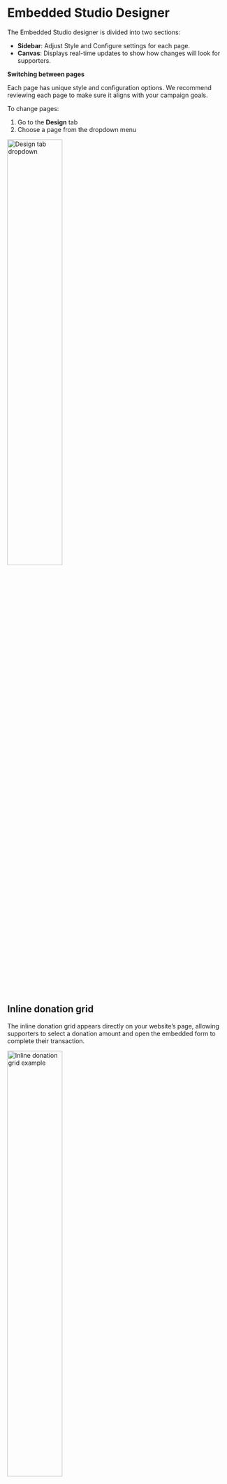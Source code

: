 <style type="text/css" rel="stylesheet">
img { width: 50%; margin:auto!important; }
</style>

# Embedded Studio Designer

The Embedded Studio designer is divided into two sections:

- **Sidebar**: Adjust Style and Configure settings for each page.
- **Canvas**: Displays real-time updates to show how changes will look for supporters.

**Switching between pages**

Each page has unique style and configuration options. We recommend reviewing each page to make sure it aligns with your campaign goals.

To change pages:

1. Go to the **Design** tab
2. Choose a page from the dropdown menu

![Design tab dropdown](https://learn.classy.org/rs/673-DCU-558/images/es-design-tab.png)

## Inline donation grid

The inline donation grid appears directly on your website’s page, allowing supporters to select a donation amount and open the embedded form to complete their transaction.

![Inline donation grid example](https://learn.classy.org/rs/673-DCU-558/images/inline-donation-grid.png)

**Styling options** for the inline donation grid:

- Border radius
- Button colors
- Background colors and opacity
- Drop shadow

**Configuration options** (found in the Configure tab):

- Donation frequencies and suggested amounts

## Embedded donation form

The embedded donation form overlays your website when a supporter selects the donate button or chooses an amount on the inline donation grid.

<img alt="Embedded donation form example" style="width:100%!important;" src="https://learn.classy.org/rs/673-DCU-558/images/embedded-donation-form.png">

**Styling options**:

- Border radius

### Content panel

Add a content panel to the form to showcase a donation’s impact and encourage giving.

To toggle on the panel:

1. Go to the **Configure** tab
2. Toggle the content panel on or off, then select it in the **Preview panel** to access its options

Next to Image, switch between **Content** and **Hero images** to adjust the panel's overall look.

#### Content

Add images, text, and sponsor logos to the panel to showcase how donations make an impact and encourage giving.

#### Hero image

Display a larger image spanning the entire panel with a heading on top.

### Recurring donation nudge

Recurring nudges help turn one-time gifts into sustainable monthly donors. When someone chooses a one-time gift between your highest and lowest options, this nudge suggests a smaller monthly donation that’s 25% of the selected amount.

![Recurring donation nudge example](https://learn.classy.org/rs/673-DCU-558/images/recurring-donation-nudge.png)

**To turn on the recurring donation nudge**:

1. Go to the **Settings** tab
2. Toggle it on under **Donation options**

The recurring nudge includes a graphic whose style, icon, and animation options you can edit.

### Donor covered fees nudge

The donor covered fees nudge prompts donors to cover transaction fees, ensuring that the full donation amount goes to the organization.

![Donor covered fees nudge example](https://learn.classy.org/rs/673-DCU-558/images/donor-covered-fees-nudge.png)

**To turn on the donor covered fees nudge**:

1. Go to the **Settings** tab
2. Toggle it on under **Donation options**

The donor covered fees nudge also includes a graphic with style, icon, and animation options you can edit.

### Thank you screen

The thank you screen appears after a transaction is complete. This page lets you show appreciation and encourages supporters to share the campaign with their network, increasing your campaign’s reach.

![Thank you screen example](https://learn.classy.org/rs/673-DCU-558/images/thank-you-screen.png)
